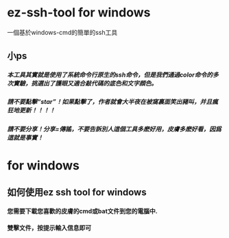 # ez-ssh-tool for windows
一個基於windows-cmd的簡單的ssh工具
## 小ps
##### ***本工具其實就是使用了系統命令行原生的ssh命令，但是我們通過color命令的多次實驗，挑選出了護眼又適合敲代碼的底色和文字顔色。***
##### *請不要點擊“star”！如果點擊了，作者就會大半夜在被窩裏面笑出豬叫，并且瘋狂地更新！！！！*
##### **請不要分享！分享=傳謠，不要告訴別人這個工具多麽好用，皮膚多麽好看，因爲這就是事實！**
# for windows
## 如何使用ez ssh tool for windows
#### 您需要下載您喜歡的皮膚的cmd或bat文件到您的電腦中.
#### 雙擊文件，按提示輸入信息即可
